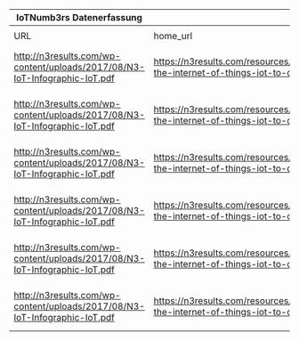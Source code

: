 |IoTNumb3rs Datenerfassung|||||||||||
| ---- | ---- | ---- | ---- | ---- | ---- | ---- | ---- | ---- | ---- | ---- |
||||||||||||
|URL|home_url|filename|device_class|device_count|market_class|market_volume|prognosis_year|publication_year|authorship_class|Dropbox folder|
|http://n3results.com/wp-content/uploads/2017/08/N3-IoT-Infographic-IoT.pdf|https://n3results.com/resources/infographic-the-internet-of-things-iot-to-come/|file1_N3-IoT-Infographic-IoT.pdf|||total global worth|6.2E+12|2025|2014|company|MariaMarg/20181213-0000|
|http://n3results.com/wp-content/uploads/2017/08/N3-IoT-Infographic-IoT.pdf|https://n3results.com/resources/infographic-the-internet-of-things-iot-to-come/|file1_N3-IoT-Infographic-IoT.pdf|||total economic impact|1.1E+13|2025|2014|company|MariaMarg/20181213-0000|
|http://n3results.com/wp-content/uploads/2017/08/N3-IoT-Infographic-IoT.pdf|https://n3results.com/resources/infographic-the-internet-of-things-iot-to-come/|file1_N3-IoT-Infographic-IoT.pdf|||global spending|6.56E+11|2014|2014|company|MariaMarg/20181213-0000|
|http://n3results.com/wp-content/uploads/2017/08/N3-IoT-Infographic-IoT.pdf|https://n3results.com/resources/infographic-the-internet-of-things-iot-to-come/|file1_N3-IoT-Infographic-IoT.pdf|||global spending|1.7E+12|2020|2014|company|MariaMarg/20181213-0000|
|http://n3results.com/wp-content/uploads/2017/08/N3-IoT-Infographic-IoT.pdf|https://n3results.com/resources/infographic-the-internet-of-things-iot-to-come/|file1_N3-IoT-Infographic-IoT.pdf|generic IoT|6400000000|||2016|2014|company|MariaMarg/20181213-0000|
|http://n3results.com/wp-content/uploads/2017/08/N3-IoT-Infographic-IoT.pdf|https://n3results.com/resources/infographic-the-internet-of-things-iot-to-come/|file1_N3-IoT-Infographic-IoT.pdf|generic IoT|50000000000|||2020|2014|company|MariaMarg/20181213-0000|
